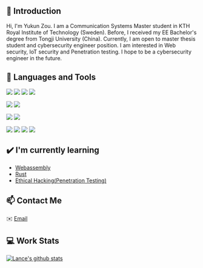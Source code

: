 ## 👋 Introduction

Hi, I'm Yukun Zou. I am a Communication Systems Master student in KTH Royal Institute of Technology (Sweden). Before, I received my EE Bachelor's degree from Tongji University (China). Currently, I am open to master thesis student and cybersecurity engineer position. I am interested in Web security, IoT security and Penetration testing. I hope to be a cybersecurity engineer in the future.

## 🌴 Languages and Tools

![](https://img.shields.io/badge/Python-14354C?style=for-the-badge&logo=python&logoColor=white)
![](https://img.shields.io/badge/C%2B%2B-00599C?style=for-the-badge&logo=c%2B%2B&logoColor=white)
![](https://img.shields.io/badge/Java-ED8B00?style=for-the-badge&logo=openjdk&logoColor=white)
![](https://img.shields.io/badge/Kotlin-0095D5?&style=for-the-badge&logo=kotlin&logoColor=white)

![](https://img.shields.io/badge/MySQL-00000F?style=for-the-badge&logo=mysql&logoColor=white)
![](https://img.shields.io/badge/SQLite-07405E?style=for-the-badge&logo=sqlite&logoColor=white)

![](https://img.shields.io/badge/Google_Cloud-4285F4?style=for-the-badge&logo=google-cloud&logoColor=white)
![](https://img.shields.io/badge/Amazon_AWS-232F3E?style=for-the-badge&logo=amazon-aws&logoColor=white)

![](https://img.shields.io/badge/HTML-239120?style=for-the-badge&logo=html5&logoColor=white)
![](https://img.shields.io/badge/JavaScript-F7DF1E?style=for-the-badge&logo=JavaScript&logoColor=white)
![](https://img.shields.io/badge/Node.js-43853D?style=for-the-badge&logo=node.js&logoColor=white)
![](https://img.shields.io/badge/Node--Red-8F0000?style=for-the-badge&logo=nodered&logoColor=white)


## ✔️ I'm currently learning

- [Webassembly](https://webassembly.org/)
- [Rust](https://www.rust-lang.org/)
- [Ethical Hacking(Penetration Testing)](https://www.kth.se/student/kurser/kurs/EN2720?l=en)

## 📫 Contact Me

✉️ [Email](mailto:yukunzou@kth.se)


## 💻 Work Stats

[![Lance's github stats](https://github-readme-stats.vercel.app/api?username=yukun-zou&show_icons=true)](https://github.com/anuraghazra/github-readme-stats)
